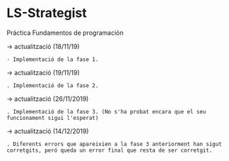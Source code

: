 # LS-Strategist
Práctica Fundamentos de programación

-> actualització (18/11/19)

	· Implementació de la fase 1.

-> actualització (19/11/19)

	. Implementació de la fase 2.

-> actualització (26/11/2019)

	. Implementació de la fase 3. (No s'ha probat encara que el seu funcionament sigui l'esperat)

-> actualització (14/12/2019)
	
	. Diferents errors que apareixien a la fase 3 anteriorment han sigut corretgits, peró queda un error final que resta de ser corretgit.
